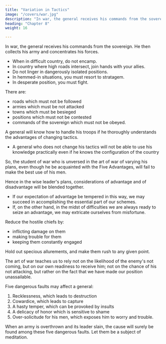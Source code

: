```yaml
---
title: "Variation in Tactics"
image: "/covers/war.jpg"
description: "In war, the general receives his commands from the sovereign, collects his army and concentrates his forces"
heading: "Chapter 8"
weight: 16

---
```



In war, the general receives his commands from the sovereign. He then collects his army and concentrates his forces.

- When in difficult country, do not encamp. 
- In country where high roads intersect, join hands with your allies. 
- Do not linger in dangerously isolated positions. 
- In hemmed-in situations, you must resort to stratagem. 
- In desperate position, you must fight.

There are:
- roads which must not be followed
- armies which must be not attacked
- towns which must be besieged
- positions which must not be contested
- commands of the sovereign which must not be obeyed.

A general will know how to handle his troops if he thoroughly understands the advantages of changing tactics.
- A general who does not change his tactics will not be able to use his knowledge practically even if he knows the configuration of the country

So, the student of war who is unversed in the art of war of varying his plans, even though he be acquainted with the Five Advantages, will fail to make the best use of his men.

Hence in the wise leader's plans, considerations of advantage and of disadvantage will be blended together.

- If our expectation of advantage be tempered in this way, we may succeed in accomplishing the essential part of our schemes.
- If, on the other hand, in the midst of difficulties we are always ready to seize an advantage, we may extricate ourselves from misfortune.

Reduce the hostile chiefs by:
- inflicting damage on them
- making trouble for them
- keeping them constantly engaged

Hold out specious allurements, and make them rush to any given point.

The art of war teaches us to rely not on the likelihood of the enemy's not coming, but on our own readiness to receive him; not on the chance of his not attacking, but rather on the fact that we have made our position unassailable.

Five dangerous faults may affect a general:

1. Recklessness, which leads to destruction
2. Cowardice, which leads to capture
3. A hasty temper, which can be provoked by insults
4. A delicacy of honor which is sensitive to shame
5. Over-solicitude for his men, which exposes him to worry and trouble.

<!-- These are the five besetting sins of a general, ruinous to the conduct of war. -->

When an army is overthrown and its leader slain, the cause will surely be found among these five dangerous faults. Let them be a subject of meditation.
